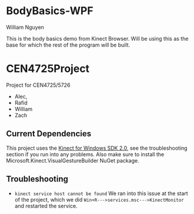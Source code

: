# BodyBasics-WPF

William Nguyen

This is the body basics demo from Kinect Browser. Will be using this as the base for which the rest of the program will be built. 


# CEN4725Project
Project for CEN4725/5726
- Alec,
- Rafid
- William
- Zach

## Current Dependencies
This project uses the [Kinect for Windows SDK 2.0](https://www.microsoft.com/en-us/download/details.aspx?id=44561), see the troubleshooting section if you run into any problems. Also make sure to install the Microsoft.Kinect.VisualGestureBuilder NuGet package. 

## Troubleshooting
- `kinect service host cannot be found`
We ran into this issue at the start of the project, which we did `Win+R--->services.msc--->KinectMonitor` and restarted the service. 

